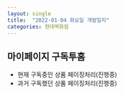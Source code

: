 ```yaml
---
layout: single
title:  "2022-01-04 화요일 개발일지"
categories: 현대백화점
---
```


## 마이페이지 구독투홈
- 현재 구독중인 상품 페이징처리(진행중)
- 과거 구독했던 상품 페이징처리(진행중)